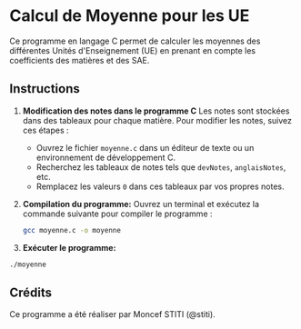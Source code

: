 # Calcul de Moyenne pour les UE

Ce programme en langage C permet de calculer les moyennes des différentes Unités d'Enseignement (UE) en prenant en compte les coefficients des matières et des SAE.

## Instructions

1. **Modification des notes dans le programme C**
   Les notes sont stockées dans des tableaux pour chaque matière. Pour modifier les notes, suivez ces étapes :
   - Ouvrez le fichier `moyenne.c` dans un éditeur de texte ou un environnement de développement C.
   - Recherchez les tableaux de notes tels que `devNotes`, `anglaisNotes`, etc.
   - Remplacez les valeurs `0` dans ces tableaux par vos propres notes.

2. **Compilation du programme:**
   Ouvrez un terminal et exécutez la commande suivante pour compiler le programme :
   ```bash
   gcc moyenne.c -o moyenne
   ```

3. **Exécuter le programme:**
```bash
./moyenne
```

## Crédits
Ce programme a été réaliser par Moncef STITI (@stiti).